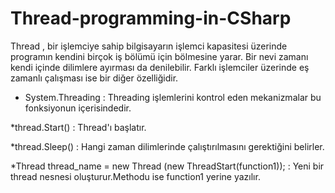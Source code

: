# Thread-programming-in-CSharp

Thread , bir işlemciye sahip  bilgisayarın işlemci kapasitesi üzerinde programın kendini birçok iş bölümü için 
bölmesine yarar.
Bir nevi zamanı kendi içinde dilimlere ayırması da denilebilir.
Farklı işlemciler üzerinde eş zamanlı çalışması ise bir diğer özelliğidir.

* System.Threading : 
Threading işlemlerini kontrol eden mekanizmalar bu fonksiyonun içerisindedir.

*thread.Start() :
Thread'ı başlatır.

*thread.Sleep() :
Hangi zaman dilimlerinde çalıştırılmasını gerektiğini belirler.

*Thread thread_name = new Thread (new ThreadStart(function1)); : 
Yeni bir thread nesnesi oluşturur.Methodu ise function1 yerine yazılır.

